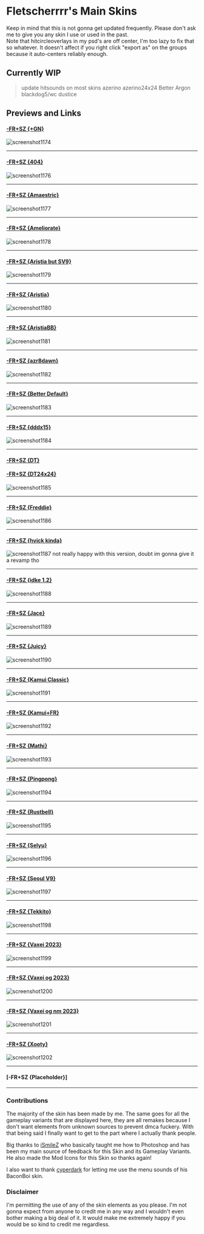 # Fletscherrrr's Main Skins
Keep in mind that this is not gonna get updated frequently. Please don't ask me to give you any skin I use or used in the past.  
Note that hitcircleoverlays in my psd's are off center, I'm too lazy to fix that so whatever. It doesn't affect if you right click "export as" on the groups because it auto-centers reliably enough.

## Currently WIP
> update hitsounds on most skins
> azerino
> azerino24x24
> Better Argon
> blackdog5/wc
> dustice
## Previews and Links  

#### [-FR+SZ {+GN}](https://drive.google.com/file/d/1Dl5NnUUGlmhEeZH4i-1aCUHsE3_wOaB-/view?usp=drive_link)  
![screenshot1174](https://github.com/Fletscherrrr/Skins/assets/115947237/72d28f30-7a58-4940-93d3-ca7f328dfcdc)

____

#### [-FR+SZ {404}](https://drive.google.com/file/d/1xtMFQ248seQdTVsc2Be950U7uVYuG-Zr/view?usp=drive_link)  
![screenshot1176](https://github.com/Fletscherrrr/Skins/assets/115947237/831527dd-c0e8-4464-9d0a-1706e3777c01)

____

#### [-FR+SZ {Amaestric}](https://drive.google.com/file/d/1yroWfTpi5BWdrK8JPkrrdj6ncylEgXMu/view?usp=drive_link)  
![screenshot1177](https://github.com/Fletscherrrr/Skins/assets/115947237/52db2d0d-9e1d-4a79-9424-6dfadb368c2f)

____

#### [-FR+SZ {Ameliorate}](https://drive.google.com/file/d/1tda3T0fOPEwyqgFZaU-ngdUCyM7yXlSk/view?usp=drive_link)  
![screenshot1178](https://github.com/Fletscherrrr/Skins/assets/115947237/4c41d644-b13f-465e-b967-1243a972716b)

____

#### [-FR+SZ {Aristia but SV9}](https://drive.google.com/file/d/1zoAfKzCNifVSXVeOyzHwmcOnB67DZR9n/view?usp=drive_link)  
![screenshot1179](https://github.com/Fletscherrrr/Skins/assets/115947237/afd255b0-b405-4818-bdb8-8e5c5629bf8b)

____

#### [-FR+SZ {Aristia}](https://drive.google.com/file/d/1MCeO6EuJCX-DEsbIrvc_XDafdOkzn1-b/view?usp=drive_link)  
![screenshot1180](https://github.com/Fletscherrrr/Skins/assets/115947237/7c95d7d0-9982-4195-9cb6-172e4f0fd616)

____

#### [-FR+SZ {AristiaBB}](https://drive.google.com/file/d/1AXr0_pXR-9Nj_asztZV9F9YECZ5vVukt/view?usp=drive_link)  
![screenshot1181](https://github.com/Fletscherrrr/Skins/assets/115947237/2ad9345b-a6e0-45b9-90fc-bc0ba9427e44)

____

#### [-FR+SZ {azr8dawn}](https://drive.google.com/file/d/1KxCMkKecYZKdnqqg3Cj0ol79PX8kRIoo/view?usp=drive_link)  
![screenshot1182](https://github.com/Fletscherrrr/Skins/assets/115947237/2e147d1f-c447-4f77-baba-dfa2c8ed4c6c)

____

#### [-FR+SZ {Better Default}](https://drive.google.com/file/d/1YUlElLfylK45yvYO7Opj2q2bx4hgGBRq/view?usp=drive_link)  
![screenshot1183](https://github.com/Fletscherrrr/Skins/assets/115947237/de1b8948-819c-4147-a508-8349a40ef9a2)

____

#### [-FR+SZ {dddx15}](https://drive.google.com/file/d/1WZIAAoqCl-gcfXh88bvxzpCpW_eiWFoN/view?usp=drive_link)  
![screenshot1184](https://github.com/Fletscherrrr/Skins/assets/115947237/94f94bbd-348c-412a-b79f-78bf64dab424)

____

#### [-FR+SZ {DT}](https://drive.google.com/file/d/1JgN-xx8vjjccebcvsa5TbhytxlLg04_G/view?usp=drive_link)  
#### [-FR+SZ {DT24x24}](https://drive.google.com/file/d/1KLg5fvua1znQaa8OlT-k5EZ_uK41vMzS/view?usp=drive_link)  
![screenshot1185](https://github.com/Fletscherrrr/Skins/assets/115947237/af647642-9022-4d60-b124-19b9d3666712)

____

#### [-FR+SZ {Freddie}](https://drive.google.com/file/d/1Hiws7FqdFeq7tF06H8PW6Y7Y39AaXIel/view?usp=drive_link)  
![screenshot1186](https://github.com/Fletscherrrr/Skins/assets/115947237/8e606926-b7f6-4cb7-a3ba-c08157aaa65f)

____

#### [-FR+SZ {hvick kinda}](https://drive.google.com/file/d/1Kqag337IzYVsRSaziYYjJlUMjE6xKTMw/view?usp=drive_link)  
![screenshot1187](https://github.com/Fletscherrrr/Skins/assets/115947237/b749e1ac-1f0d-4324-83e8-0c082f093c17)
not really happy with this version, doubt im gonna give it a revamp tho
____

#### [-FR+SZ {idke 1.2}](https://drive.google.com/file/d/1vpQZHQ8vvTnYxOinQI9cPItEZHj9bN5h/view?usp=drive_link)  
![screenshot1188](https://github.com/Fletscherrrr/Skins/assets/115947237/03fc3ef5-cfbe-474a-b112-a2a8946e8f95)

____

#### [-FR+SZ {Jace}](https://drive.google.com/file/d/1G-qJcugcI9yc6Rd2tQvMEKKkV6RSkJ7s/view?usp=drive_link)  
![screenshot1189](https://github.com/Fletscherrrr/Skins/assets/115947237/85fb6d77-9739-40c4-966d-7a117b8f2b41)

____

#### [-FR+SZ {Juicy}](https://drive.google.com/file/d/1IufPg6zNpdCeXkPpX5bxctwyzlNrlCMQ/view?usp=drive_link)  
![screenshot1190](https://github.com/Fletscherrrr/Skins/assets/115947237/8ac32f00-b232-48c9-b51e-71e5c8be27e0)

____

#### [-FR+SZ {Kamui Classic}](https://drive.google.com/file/d/1XktC3kZJzwxMy3XxLMEfcQHWKOVKSHys/view?usp=drive_link)  
![screenshot1191](https://github.com/Fletscherrrr/Skins/assets/115947237/9ed534e0-8ef6-4e0f-ade1-4f8ba16f715e)

____

#### [-FR+SZ {Kamui+FR}](https://drive.google.com/file/d/1KqcKkV-jrezRyHM-iJy_Wajw0ovCci9a/view?usp=drive_link)  
![screenshot1192](https://github.com/Fletscherrrr/Skins/assets/115947237/e761c5c3-14b6-4d9a-bb9e-ffd40c538047)

____

#### [-FR+SZ {Mathi}](https://drive.google.com/file/d/1eAJ55fr-YPIDVc5U6U_DqvGf49nfihlu/view?usp=drive_link)  
![screenshot1193](https://github.com/Fletscherrrr/Skins/assets/115947237/1aca8cd0-5fe4-4f1a-a5b6-e9a5219b9566)

____

#### [-FR+SZ {Pingpong}](https://drive.google.com/file/d/1OAzzjYOjSTjydRJSayWNAcAFQX1ZI744/view?usp=drive_link)  
![screenshot1194](https://github.com/Fletscherrrr/Skins/assets/115947237/dad20e9e-15b0-4646-bc4c-187cd05c0b42)

____

#### [-FR+SZ {Rustbell}](https://drive.google.com/file/d/1Y62SI3dhSsW8fMAY8vGdBxqq9BH0SGFV/view?usp=drive_link)  
![screenshot1195](https://github.com/Fletscherrrr/Skins/assets/115947237/15181dfe-3d7e-47aa-97b8-007343d838e4)

____

#### [-FR+SZ {Selyu}](https://drive.google.com/file/d/1RRTekbih7gI2C_fbVca-jIMtBMM1pwDj/view?usp=drive_link)  
![screenshot1196](https://github.com/Fletscherrrr/Skins/assets/115947237/f31fd2cc-fcce-4f61-b117-973e89e759d5)

____

#### [-FR+SZ {Seoul V9}](https://drive.google.com/file/d/1IsOP6SalbAysQaI6xCdl4cCL6GjW_IzO/view?usp=drive_link)  
![screenshot1197](https://github.com/Fletscherrrr/Skins/assets/115947237/ba5bbc46-c306-4659-8b7f-285583d145f6)

____

#### [-FR+SZ {Tekkito}](https://drive.google.com/file/d/1o2pIHuTHEyPjIrjXmWN8uebz3Ct9pu-2/view?usp=drive_link)  
![screenshot1198](https://github.com/Fletscherrrr/Skins/assets/115947237/c4268105-e81b-4376-96da-ef7ed1359bce)

____

#### [-FR+SZ {Vaxei 2023}](https://drive.google.com/file/d/1NSb9dntlVTQLIj_-FePyO3YkkQaZTGSY/view?usp=drive_link)  
![screenshot1199](https://github.com/Fletscherrrr/Skins/assets/115947237/c2870dd1-db91-4c85-ad82-7924c8fb42af)

____

#### [-FR+SZ {Vaxei og 2023}](https://drive.google.com/file/d/1JlQZkMcNIeg-AA-E1iPQyo011WyATym1/view?usp=drive_link)  
![screenshot1200](https://github.com/Fletscherrrr/Skins/assets/115947237/cfdfacee-6baf-40e6-a2e8-2ab104f5ebc7)

____

#### [-FR+SZ {Vaxei og nm 2023}](https://drive.google.com/file/d/1p1cF-UDU8WQe7ykvDqmmkEM2qVZDfkEk/view?usp=drive_link)  
![screenshot1201](https://github.com/Fletscherrrr/Skins/assets/115947237/04cf73be-b904-41a2-a257-57c49475cbe1)

____

#### [-FR+SZ {Xooty}](https://drive.google.com/file/d/1ejU3bbfXud3ZCJhZeaeBsDwSUlib7BBE/view?usp=drive_link)  
![screenshot1202](https://github.com/Fletscherrrr/Skins/assets/115947237/79c5076d-3d85-4b39-88cd-4ab8e70d760b)

____

#### [-FR+SZ {Placeholder}]  

____

### Contributions
The majority of the skin has been made by me. The same goes for all the gameplay variants that are displayed here, they are all remakes because I don't want elements from unknown sources to prevent dmca fuckery.
With that being said I finally want to get to the part where I actually thank people.

Big thanks to [iSmileZ](https://twitter.com/SZskins) who basically taught me how to Photoshop and has been my main source of feedback for this Skin and its Gameplay Variants.
He also made the Mod Icons for this Skin so thanks again!

I also want to thank [cyperdark](https://twitter.com/cpol_owo) for letting me use the menu sounds of his BaconBoi skin.

### Disclaimer
I'm permitting the use of any of the skin elements as you please. I'm not gonna expect from anyone to credit me in any way and I wouldn't even bother making a big deal of it.
It would make me extremely happy if you would be so kind to credit me regardless.

